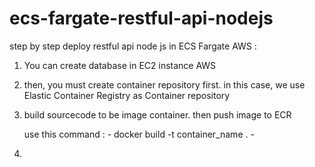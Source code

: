 # ecs-fargate-restful-api-nodejs

step by step deploy restful api node js in ECS Fargate AWS :

1. You can create database in EC2 instance AWS

2. then, you must create container repository first. in this case, we use Elastic Container Registry as Container repository

3. build sourcecode to be image container. then push image to ECR

    use this command : - docker build -t container_name .
                       -
4. 

